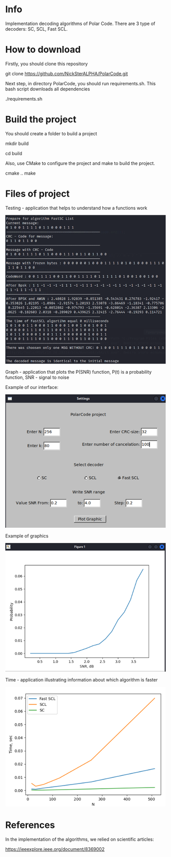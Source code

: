 # Info
Implementation decoding algorithms of Polar Code. There are 3 type of decoders: SC, SCL, Fast SCL. 

# How to download 

Firstly, you should clone this repository 

git clone https://github.com/NickSterALPHA/PolarCode.git

Next step, in directory PolarCode, you should run requirements.sh. This bash script downloads all dependencies

./requirements.sh

# Build the project

You should create a folder to build a project

mkdir build

cd build

Also, use CMake to configure the project and make to build the project.

cmake ..
make

# Files of project

Testing -  application that helps to understand how a functions work

![Output of testing application](./img/testing_example.png)

Graph - application  that plots the P(SNR) function, P(t) is a probability function, SNR - signal to noise 

Example of our interface:

![Interface of application](/img/interface_example.png)

Example of graphics

![Plot of function](/img/plot.png)

Time - application illustrating information about which algorithm is faster

![Time of algorithms](/img/time.png)

# References 

In the implementation of the algorithms, we relied on scientific articles:

https://ieeexplore.ieee.org/document/8369002

